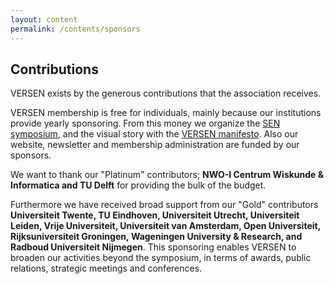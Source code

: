 ```yaml
---
layout: content
permalink: /contents/sponsors
---
```


## Contributions


VERSEN exists by the generous contributions that the association receives. 

VERSEN membership is free for individuals, mainly because our institutions provide yearly sponsoring. From this money we organize the [SEN symposium](http://www.sen-symposium.nl/), and the visual story with the [VERSEN manifesto](https://www.versen.nl/contents/manifesto). Also our website, newsletter and membership administration are funded by our sponsors.

We want to thank our "Platinum" contributors; **NWO-I Centrum Wiskunde & Informatica and TU Delft** for providing the bulk of the budget.

Furthermore we have received broad support from our "Gold" contributors **Universiteit Twente, TU Eindhoven, Universiteit Utrecht, Universiteit Leiden, Vrije Universiteit, Universiteit van Amsterdam, Open Universiteit, Rijksuniversiteit Groningen, Wageningen University & Research, and Radboud Universiteit Nijmegen**. This sponsoring enables VERSEN to broaden our activities beyond the symposium, in terms of awards, public relations, strategic meetings and conferences.
